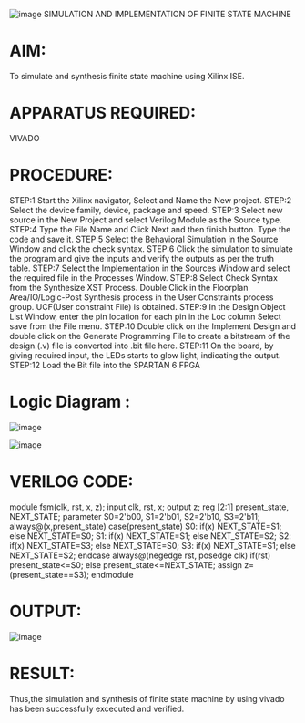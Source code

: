![image](https://github.com/navaneethans/VLSI-LAB-EXP-5/assets/161276575/285a9bdd-6503-4f1a-86bb-eb004f41b8db)
SIMULATION AND IMPLEMENTATION OF FINITE STATE MACHINE

#  AIM: 
 To simulate and synthesis finite state machine using Xilinx ISE.

# APPARATUS REQUIRED:
 VIVADO





# PROCEDURE: 
STEP:1 Start the Xilinx navigator, Select and Name the New project. STEP:2 Select the device family, device, package and speed. STEP:3 Select new source in the New Project and select Verilog Module as the Source type. STEP:4 Type the File Name and Click Next and then finish button. Type the code and save it. STEP:5 Select the Behavioral Simulation in the Source Window and click the check syntax. STEP:6 Click the simulation to simulate the program and give the inputs and verify the outputs as per the truth table. STEP:7 Select the Implementation in the Sources Window and select the required file in the Processes Window. STEP:8 Select Check Syntax from the Synthesize XST Process. Double Click in the Floorplan Area/IO/Logic-Post Synthesis process in the User Constraints process group. UCF(User constraint File) is obtained. STEP:9 In the Design Object List Window, enter the pin location for each pin in the Loc column Select save from the File menu. STEP:10 Double click on the Implement Design and double click on the Generate Programming File to create a bitstream of the design.(.v) file is converted into .bit file here. STEP:11 On the board, by giving required input, the LEDs starts to glow light, indicating the output. STEP:12 Load the Bit file into the SPARTAN 6 FPGA
# Logic Diagram :
![image](https://github.com/navaneethans/VLSI-LAB-EXP-5/assets/161276575/5b1527bd-9303-40ca-a136-16e30f6ce74e)


![image](https://github.com/navaneethans/VLSI-LAB-EXP-5/assets/6987778/34ec5d63-2b3b-4511-81ef-99f4572d5869)


# VERILOG CODE:
module fsm(clk, rst, x, z);
input clk, rst, x;
output z;
reg [2:1] present_state, NEXT_STATE;
parameter S0=2'b00, S1=2'b01, S2=2'b10, S3=2'b11;
always@(x,present_state)
case(present_state)
S0: if(x)
NEXT_STATE=S1;
else
NEXT_STATE=S0;
S1: if(x)
NEXT_STATE=S1;
else
NEXT_STATE=S2;
S2: if(x)
NEXT_STATE=S3;
else
NEXT_STATE=S0;
S3: if(x)
NEXT_STATE=S1;
else
NEXT_STATE=S2;
endcase
always@(negedge rst, posedge clk)
if(rst)
present_state<=S0;
else
present_state<=NEXT_STATE;
assign z=(present_state==S3);
endmodule


# OUTPUT:
![image](https://github.com/navaneethans/VLSI-LAB-EXP-5/assets/161276575/0d5a5a93-9f58-46ea-872d-58c2d5d7599e)

# RESULT:
Thus,the simulation and synthesis of finite state machine by using vivado has been successfully excecuted and verified.




